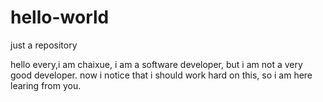 # hello-world
just a repository

hello every,i am chaixue, i am a software developer, but i am not a very good developer.
now i notice that i should work hard on this, so i am here learing from you.
